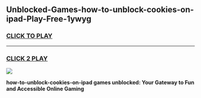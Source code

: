 
## Unblocked-Games-how-to-unblock-cookies-on-ipad-Play-Free-1ywyg
<h3>
<a href="https://premium76.site?title=how-to-unblock-cookies-on-ipad&ref=12A">CLICK TO PLAY</a></h3>
<hr>

<h3>
<a href="https://premium76.site?title=how-to-unblock-cookies-on-ipad&ref=12A">CLICK 2 PLAY</a>
  
</h3>

<a href="https://premium76.site?title=how-to-unblock-cookies-on-ipad&ref=12A"><img src="https://clearcache.store/games.png"></a>


**how-to-unblock-cookies-on-ipad games unblocked: Your Gateway to Fun and Accessible Online Gaming**
